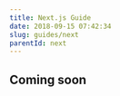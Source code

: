 ```yaml
---
title: Next.js Guide
date: 2018-09-15 07:42:34
slug: guides/next
parentId: next
---
```

## Coming soon
